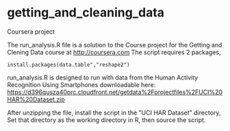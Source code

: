 # getting_and_cleaning_data
Coursera project

The run_analysis.R file is a solution to the Course project for the Getting and Clening Data course at http://coursera.com
The script requires 2 packages,

    install.packages(data.table","reshape2")

run_analysis.R is designed to run with data from the Human Activity Recognition Using Smartphones downloadable here:
https://d396qusza40orc.cloudfront.net/getdata%2Fprojectfiles%2FUCI%20HAR%20Dataset.zip 

After unzipping the file, install the script in the "UCI HAR Dataset" directory, Set that directory as the working directory in R, then source the script.


